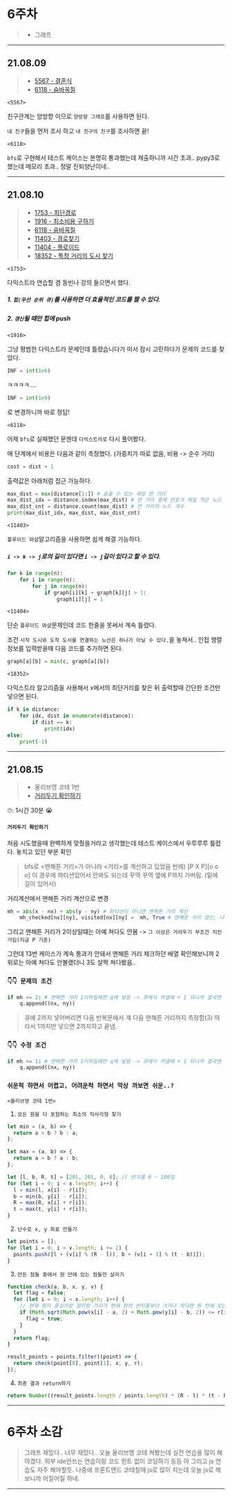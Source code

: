# 6주차

> - 그래프

---

## 21.08.09

> - [5567 - 결혼식](https://www.acmicpc.net/problem/5567)
> - [6118 - 숨바꼭질](https://www.acmicpc.net/problem/6618)

`<5567>`

친구관계는 양방향 이므로 `양방향 그래프`를 사용하면 된다.

`내 친구`들을 먼저 조사 하고 `내 친구의 친구`를 조사하면 끝!

`<6118>`

`bfs`로 구현해서 테스트 케이스는 분명히 통과했는데 제출하니까 시간 초과..
pypy3로 했는데 메모리 초과..
정말 진퇴양난이네..

---

## 21.08.10

> - [1753 - 최단경로](https://www.acmicpc.net/problem/1753)
> - [1916 - 최소비용 구하기](https://www.acmicpc.net/problem/1916)
> - [6118 - 숨바꼭질](https://www.acmicpc.net/problem/6118)
> - [11403 - 경로찾기](https://www.acmicpc.net/problem/11403)
> - [11404 - 플로이드](https://www.acmicpc.net/problem/11404)
> - [18352 - 특정 거리의 도시 찾기](https://www.acmicpc.net/problem/18352)

`<1753>`

다익스트라 연습할 겸 동빈나 강의 들으면서 했다.

##### 1. `힙(우선 순위 큐)`를 사용하면 더 효율적인 코드를 짤 수 있다.

##### 2. `갱신`될 때만 힙에 push

`<1916>`

그냥 평범한 다익스트라 문제인데 틀렸습니다가 떠서 잠시 고민하다가 문제의 코드를 찾았다.

```python
INF = int(1e6)
```

ㅋㅋㅋㅋ....

```python
INF = int(1e9)
```

로 변경하니까 바로 정답!

`<6118>`

어제 `bfs`로 실패했던 문젠데 `다익스트라로` 다시 풀어봤다.

매 단계에서 비용은 다음과 같이 측정했다. (가중치가 따로 없음, 비용 -> 순수 거리)

```python
cost = dist + 1
```

출력값은 아래처럼 접근 가능하다.

```python
max_dist = max(distance[1:]) # 숨을 수 있는 제일 먼 거리
max_dist_idx = distance.index(max_dist) # 먼 거리 중에 번호가 제일 작은 노드
max_dist_cnt = distance.count(max_dist) # 먼 거리의 노드 개수
print(max_dist_idx, max_dist, max_dist_cnt)
```

`<11403>`

`플루이드 와샬`알고리즘을 사용하면 쉽게 해결 가능하다.

##### `i -> k -> j`로의 길이 있다면 `i -> j`길이 있다고 할 수 있다.

```python
for k in range(n):
    for i in range(n):
        for j in range(n):
            if graph[i][k] + graph[k][j] > 1:
                graph[i][j] = 1
```

`<11404>`

단순 `플루이드 와샬`문제인데 코드 한줄을 못써서 계속 틀렸다.

조건 `시작 도시와 도착 도시를 연결하는 노선은 하나가 아닐 수 있다.`을 놓쳐서..
인접 행렬 정보를 입력받을때 다음 코드를 추가하면 된다.

```python
graph[a][b] = min(c, graph[a][b])
```

`<18352>`

다익스트라 알고리즘을 사용해서 x에서의 최단거리를 찾은 뒤 출력할때 간단한 조건만 넣으면 된다.

```python
if k in distance:
    for idx, dist in enumerate(distance):
        if dist == k:
            print(idx)
else:
    print(-1)
```

---

## 21.08.15

> - 올리브영 코테 1번
> - [거리두기 확인하기](https://programmers.co.kr/learn/courses/30/lessons/81302)

⏱: 1시간 30분 😭

#### `거리두기 확인하기`

처음 시도했을때 완벽하게 맞췄을거라고 생각했는데 테스트 케이스에서 우루루루 틀렸다.
놓치고 있던 부분 확인

> bfs로 <맨해튼 거리>가 아니라 <거리>를 계산하고 있었음
> 반례) [P X P][o o o] 이 경우에 파티션있어서 안봐도 되는데 꾸역 꾸역 옆에 P까지 가버림. (밑에 길이 있어서)

거리계산에서 맨해튼 거리 계산으로 변경

```python
mh = abs(x - nx) + abs(y - ny) # 파티션이 아니면 맨해튼 거리 계산
    mh_checked[nx][ny], visited[nx][ny] =  mh, True # 맨해튼 거리 갱신, 나 들렸어요
```

그리고 맨해튼 거리가 2이상일떄는 아예 쳐다도 안봄 -> `그 이상은 거리두기 무조건 지킨거임(지금 P 기준)`

그런데 13번 케이스가 계속 통과가 안돼서 맨해튼 거리 체크하던 배열 확인해보니까 2위로는 아예 쳐다도 안볼랬더니 3도 살짝 쳐다봤음..

### `👇👇 문제의 조건`

```python
if mh <= 2: # 맨해튼 거리 1이하일때만 q에 넣음 -> 큐에서 꺼낼때 + 1 되니까 결국엔 거리가 2인애들까지임
    q.append((nx, ny))
```

> 큐에 2까지 넣어버리면 다음 반복문에서 걔 다음 맨해튼 거리까지 측정함(3)
> 따라서 1까지만 넣으면 2까지하고 끝냄.

### `👇👇 수정 조건`

```python
if mh <= 1: # 맨해튼 거리 1이하일때만 q에 넣음 -> 큐에서 꺼낼때 + 1 되니까 결국엔 거리가 2인애들까지임
    q.append((nx, ny))
```

### `쉬운척 하면서 어렵고, 어려운척 하면서 막상 까보면 쉬운..?`

`<올리브영 코테 1번>`

1. `모든 원을 다 포함하는 최소의 직사각형 찾기`

```js
let min = (a, b) => {
  return a > b ? b : a;
};

let max = (a, b) => {
  return a > b ? a : b;
};

let [l, b, R, t] = [201, 201, 0, 0]; // 반지름 0 ~ 100임
for (let i = 0; i < x.length; i++) {
  l = min(l, x[i] - r[i]);
  b = min(b, y[i] - r[i]);
  R = max(R, x[i] + r[i]);
  t = max(t, y[i] + r[i]);
}
```

2. `난수로 x, y 좌표 만들기`

```js
let points = [];
for (let i = 0; i < v.length; i += 2) {
  points.push([l + (v[i] % (R - l)), b + (v[i + 1] % (t - b))]);
}
```

3. `만든 점들 중에서 원 안에 있는 점들만 살리기`

```js
function check(a, b, x, y, v) {
  let flag = false;
  for (let i = 0; i < x.length; i++) {
    // 현재 원의 중심이랑 점이랑 거리가 현재 원의 반지름보다 크거나 작다면 원 안에 있는 점.
    if (Math.sqrt(Math.pow(x[i] - a, 2) + Math.pow(y[i] - b, 2)) <= r[i]) {
      flag = true;
    }
  }
  return flag;
}

result_points = points.filter((point) => {
  return check(point[0], point[1], x, y, r);
});
```

4. `최종 결과 return하기`

```js
return Number((result_points.length / points.length) * (R - l) * (t - b));
```

---

# 6주차 소감

> 그래프 재밌다.. 너무 재밌다..
> 오늘 올리브영 코테 쳐봤는데 실전 연습을 많이 해야겠다. 외부 ide안쓰는 연습이랑 코드 힌트 없이 코딩하기 등등
> 아 그리고 js 연습도 자주 해야할듯.
> 나중에 프론트엔드 코테칠때 js로 많이 치는데 오늘 js로 해보니까 어질어질 하네.

---
